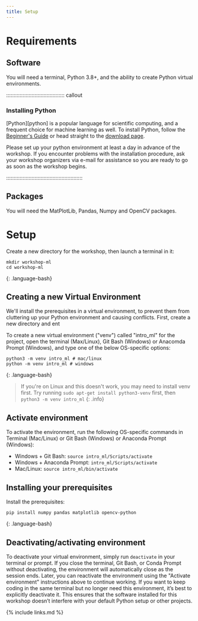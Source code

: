 ```yaml
---
title: Setup
---
```

# Requirements

## Software

You will need a terminal, Python 3.8+, and the ability to create Python virtual environments.

::::::::::::::::::::::::::::::::::::::: callout

### Installing Python

[Python][python] is a popular language for scientific computing, and a frequent choice
for machine learning as well.
To install Python, follow the [Beginner's Guide](https://wiki.python.org/moin/BeginnersGuide/Download) or head straight to the [download page](https://www.python.org/downloads/).

Please set up your python environment at least a day in advance of the workshop.
If you encounter problems with the installation procedure, ask your workshop organizers via e-mail for assistance so
you are ready to go as soon as the workshop begins.

:::::::::::::::::::::::::::::::::::::::::::::::::::

## Packages

You will need the MatPlotLib, Pandas, Numpy and OpenCV packages. 

# Setup

Create a new directory for the workshop, then launch a terminal in it:

~~~
mkdir workshop-ml
cd workshop-ml
~~~
{: .language-bash}

## Creating a new Virtual Environment
We'll install the prerequisites in a virtual environment, to prevent them from cluttering up your Python environment and causing conflicts.
First, create a new directory and ent

To create a new virtual environment ("venv") called "intro_ml" for the project, open the terminal (Max/Linux), Git Bash (Windows) or Anacomda Prompt (Windows), and type one of the below OS-specific options:

~~~
python3 -m venv intro_ml # mac/linux
python -m venv intro_ml # windows
~~~
{: .language-bash}

> If you're on Linux and this doesn't work, you may need to install venv first. Try running `sudo apt-get install python3-venv` first, then `python3 -m venv intro_ml`
{: .info}

## Activate environment
To activate the environment, run the following OS-specific commands in Terminal (Mac/Linux) or Git Bash (Windows) or Anaconda Prompt (Windows):

* Windows + Git Bash: `source intro_ml/Scripts/activate`
* Windows + Anaconda Prompt: `intro_ml/Scripts/activate`
* Mac/Linux: `source intro_ml/bin/activate`

## Installing your prerequisites

Install the prerequisites:

~~~
pip install numpy pandas matplotlib opencv-python
~~~
{: .language-bash}

## Deactivating/activating environment
To deactivate your virtual environment, simply run `deactivate` in your terminal or prompt. If you close the terminal, Git Bash, or Conda Prompt without deactivating, the environment will automatically close as the session ends. Later, you can reactivate the environment using the "Activate environment" instructions above to continue working. If you want to keep coding in the same terminal but no longer need this environment, it’s best to explicitly deactivate it. This ensures that the software installed for this workshop doesn’t interfere with your default Python setup or other projects.

{% include links.md %}
